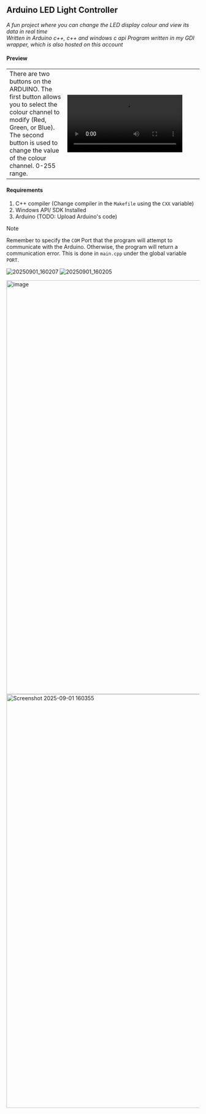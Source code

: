 ## Arduino LED Light Controller

_A fun project where you can change the LED display colour and view its data in real time_ <br />
_Written in Arduino c++, c++ and windows c api_
_Program written in my GDI wrapper, which is also hosted on this account_

#### Preview
<table>
  <tr>
    <td>
      There are two buttons on the ARDUINO. The first button allows you to select the colour channel to modify (Red, Green, or Blue). The second button is used to change the value of the colour channel. 0-255 range.
    </td>
    <td width="70%">
        <video src="https://github.com/user-attachments/assets/ae709ea1-3250-4f2f-bbcd-9115d77ac6b0"/>
    </td>
  </tr>
</table>

#### Requirements

1. C++ compiler (Change compiler in the `Makefile` using the `CXX` variable)
2. Windows API/ SDK Installed
3. Arduino (TODO: Upload Arduino's code)

> [!NOTE]
> Remember to specify the `COM` Port that the program will attempt to communicate with the Arduino. Otherwise, the program will return a communication error.
> This is done in `main.cpp` under the global variable `PORT`.


![20250901_160207](https://github.com/user-attachments/assets/dd4efd55-b260-425d-a4d8-a4a908964f4c)
![20250901_160205](https://github.com/user-attachments/assets/d5c8bb6b-11eb-4ffe-b256-d2ad802f3a5f)

<img width="1920" height="1080" alt="image" src="https://github.com/user-attachments/assets/4ae7d588-642b-4c0b-b9ce-6a6b5f77e463" />
<img width="1920" height="1080" alt="Screenshot 2025-09-01 160355" src="https://github.com/user-attachments/assets/08964aaf-a72e-4cd1-921b-1156b48fef28" />
